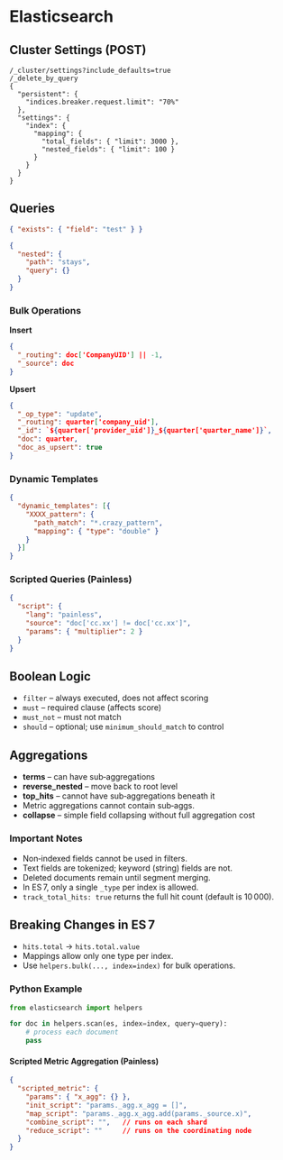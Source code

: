 # Elasticsearch

## Cluster Settings (POST)

```http
/_cluster/settings?include_defaults=true
/_delete_by_query
{
  "persistent": {
    "indices.breaker.request.limit": "70%"
  },
  "settings": {
    "index": {
      "mapping": {
        "total_fields": { "limit": 3000 },
        "nested_fields": { "limit": 100 }
      }
    }
  }
}
```

## Queries

```json
{ "exists": { "field": "test" } }

{
  "nested": {
    "path": "stays",
    "query": {}
  }
}
```

### Bulk Operations

**Insert**

```json
{
  "_routing": doc['CompanyUID'] || -1,
  "_source": doc
}
```

**Upsert**

```json
{
  "_op_type": "update",
  "_routing": quarter['company_uid'],
  "_id": `${quarter['provider_uid']}_${quarter['quarter_name']}`,
  "doc": quarter,
  "doc_as_upsert": true
}
```

### Dynamic Templates

```json
{
  "dynamic_templates": [{
    "XXXX_pattern": {
      "path_match": "*.crazy_pattern",
      "mapping": { "type": "double" }
    }
  }]
}
```

### Scripted Queries (Painless)

```json
{
  "script": {
    "lang": "painless",
    "source": "doc['cc.xx'] != doc['cc.xx']",
    "params": { "multiplier": 2 }
  }
}
```

## Boolean Logic

- `filter` – always executed, does not affect scoring  
- `must` – required clause (affects score)  
- `must_not` – must not match  
- `should` – optional; use `minimum_should_match` to control  

## Aggregations

- **terms** – can have sub‑aggregations  
- **reverse_nested** – move back to root level  
- **top_hits** – cannot have sub‑aggregations beneath it  
- Metric aggregations cannot contain sub‑aggs.  
- **collapse** – simple field collapsing without full aggregation cost  

### Important Notes

- Non‑indexed fields cannot be used in filters.  
- Text fields are tokenized; keyword (string) fields are not.  
- Deleted documents remain until segment merging.  
- In ES 7, only a single `_type` per index is allowed.  
- `track_total_hits: true` returns the full hit count (default is 10 000).  

## Breaking Changes in ES 7

- `hits.total` → `hits.total.value`  
- Mappings allow only one type per index.  
- Use `helpers.bulk(..., index=index)` for bulk operations.  

### Python Example

```python
from elasticsearch import helpers

for doc in helpers.scan(es, index=index, query=query):
    # process each document
    pass
```

#### Scripted Metric Aggregation (Painless)

```json
{
  "scripted_metric": {
    "params": { "x_agg": {} },
    "init_script": "params._agg.x_agg = []",
    "map_script": "params._agg.x_agg.add(params._source.x)",
    "combine_script": "",   // runs on each shard
    "reduce_script": ""     // runs on the coordinating node
  }
}
```
